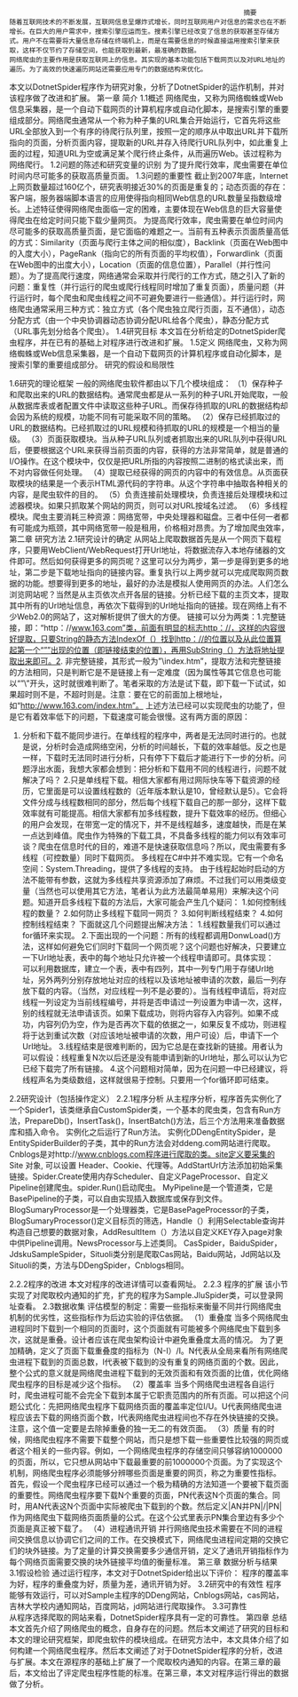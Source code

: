                                                                摘要
    随着互联网技术的不断发展，互联网信息呈爆炸式增长，同时互联网用户对信息的需求也在不断增长。在巨大的用户需求中，搜索引擎应运而生。搜素引擎已经改变了信息的获取甚至存储方式。用户不在需要将大量信息存储在终端机上，而是在需要信息的时候直接运用搜索引擎来获取，这样不仅节约了存储空间，也能获取到最新，最准确的数据。
    网络爬虫的主要作用是获取互联网上的信息。其实现的基本功能包括下载网页以及对URL地址的遍历。为了高效的快速遍历网站还需要应用专门的数据结构来优化。
本文以DotnetSpider程序作为研究对象，分析了DotnetSpider的运作机制，并对该程序做了改进和扩展。
                                                               第一章 简介
1.1概述
    网络爬虫，又称为网络蜘蛛或Web信息采集器，是一个自动下载网页的计算机程序或自动化脚本，是搜索引擎的重要组成部分。网络爬虫通常从一个称为种子集的URL集合开始运行，它首先将这些URL全部放入到一个有序的待爬行队列里，按照一定的顺序从中取出URL并下载所指向的页面，分析页面内容，提取新的URL并存入待爬行URL队列中，如此重复上面的过程，知道URL为空或满足某个爬行终止条件，从而遍历Web。该过程称为网络爬行。
1.2问题的陈述和研究变量的识别
    为了提升爬行效率，爬虫需要在单位时间内尽可能多的获取高质量页面。
1.3问题的重要性
截止到2007年底，Internet上网页数量超过160亿个，研究表明接近30%的页面是重复的；动态页面的存在：客户端，服务器端脚本语言的应用使得指向相同Web信息的URL数量呈指数级增长。上述特征使得网络爬虫面临一定的困难，主要体现在Web信息的巨大容量使得爬虫在给定时间只能下载少量网页。
为提高爬行效率，爬虫需要在单位时间内尽可能多的获取高质量页面，是它面临的难题之一。当前有五种表示页面质量高低的方式：Similarity（页面与爬行主体之间的相似度），Backlink（页面在Web图中的入度大小），PageRank（指向它的所有页面的平均权值），Forwardlink（页面在Web图中的出度大小），Location（页面的信息位置），Parallel（并行性问题）。为了提高爬行速度，网络通常会采取并行爬行的工作方式，随之引入了新的问题：重复性（并行运行的爬虫或爬行线程同时增加了重复页面），质量问题（并行运行时，每个爬虫和爬虫线程之间不可避免要进行一些通信）。并行运行时，网络爬虫通常采用三种方式：独立方式（各个爬虫独立爬行页面，互不通信），动态分配方式（由一个中央协调器动态协调分配URL给各个爬虫），静态分配方式（URL事先划分给各个爬虫）。
1.4研究目标
     本文旨在分析给定的DotnetSpider爬虫程序，并在已有的基础上对程序进行改进和扩展。
1.5定义
    网络爬虫，又称为网络蜘蛛或Web信息采集器，是一个自动下载网页的计算机程序或自动化脚本，是搜索引擎的重要组成部分。
研究的假设和局限性
    
1.6研究的理论框架
一般的网络爬虫软件都由以下几个模块组成：
（1）保存种子和爬取出来的URL的数据结构。通常爬虫都是从一系列的种子URL开始爬取，一般从数据库表或者配置文件中读取这些种子URL。而保存待抓取的URL的数据结构却会因为系统的规模，功能不同有可能采取不同的策略。
（2）保存已经抓取过的URL的数据结构。已经抓取过的URL规模和待抓取的URL的规模是一个相当的量级。
（3）页面获取模块。当从种子URL队列或者抓取出来的URL队列中获得URL后，便要根据这个URL来获得当前页面的内容，获得的方法非常简单，就是普通的I/O操作。在这个模块中，仅仅是把URL所指的内容按照二进制的格式读出来，而不对内容做任何处理。
（4）提取已经获得的网页的内容中的有效信息。从页面获取模块的结果是一个表示HTML源代码的字符串。从这个字符串中抽取各种相关的内容，是爬虫软件的目的。
（5）负责连接前处理模块，负责连接后处理模块和过滤器模块。如果只抓取某个网站的网页，则可以对URL按域名过滤。
（6）多线程模块。爬虫主要消耗三种资源：网络宽带，中央处理器和磁盘。三者中任何一者都有可能成为瓶颈，其中网络宽带一般是租用，价格相对昂贵。为了增加爬虫效率，
                                                        第二章 研究方法
2.1研究设计的确定
从网站上爬取数据首先是从一个网页下载程序，只要用WebClient/WebRequest打开Url地址，将数据流存入本地存储器的文件即可。然后如何获得更多的网页呢？这里可以分为两步，第一步是得到更多的地址，第二步是下载地址指向的链接内容。重复执行以上两步就可以完成爬取网页数据的功能。想要得到更多的地址，最好的办法是模拟人使用网页的办法。人们怎么浏览网站呢？当然是从主页依次点开各层的链接。分析已经下载的主页文本，提取其中所有的Url地址信息，再依次下载得到的Url地址指向的链接。现在网络上有不少Web2.0的网站了，这对解析提供了很大的方便。
链接可以分为两类：1.完整链接，即：“http：//www.163.com”类，前面有明显的标志http：//，这样的内容很好提取，只要String的静态方法IndexOf（）找到http：//的位置以及从此位置算起第一个“””出现的位置（即链接结束的位置），再用SubString（）方法将地址提取出来即可。2.  非完整链接，其形式一般为”\index.htm”，提取方法和完整链接的方法相同，只是判断它是不是链接上有一定难度（因为属性等其它信息也可能以“”\”开头，这时就很难判断了。笔者采取的方法是试下载，即下载一下试试，如果超时则不是，不超时则是。注意：要在它的前面加上根地址，如“http://www.163.com/index.htm”。
上述方法已经可以实现爬虫的功能了，但是它有着效率低下的问题，下载速度可能会很慢。这有两方面的原因：
1. 分析和下载不能同步进行。在单线程的程序中，两者是无法同时进行的。也就是说，分析时会造成网络空闲，分析的时间越长，下载的效率越低。反之也是一样，下载时无法同时进行分析，只有停下下载后才能进行下一步的分析。问题浮出水面，我想大家都会想到：把分析和下载用不同的线程进行，问题不就解决了吗？
2.只是单线程下载。相信大家都有用过网际快车等下载资源的经历，它里面是可以设置线程数的（近年版本默认是10，曾经默认是5）。它会将文件分成与线程数相同的部分，然后每个线程下载自己的那一部分，这样下载效率就有可能提高。相信大家都有加多线程数，提升下载效率的经历。但细心的用户会发现，在带宽一定的情况下，并不是线程越多，速度越快，而是在某一点达到峰值。爬虫作为特殊的下载工具，不具备多线程的能力何以有效率可谈？爬虫在信息时代的目的，难道不是快速获取信息吗？所以，爬虫需要有多线程（可控数量）同时下载网页。
多线程在C#中并不难实现。它有一个命名空间：System.Threading，提供了多线程的支持。
由于线程起始时启动的方法不能带有参数，这就为多线程共享资源添加了麻烦。不过我们可以用类级变量（当然也可以使用其它方法，笔者认为此方法最简单易用）来解决这个问题。知道开启多线程下载的方法后，大家可能会产生几个疑问：
1.如何控制线程的数量？
2.如何防止多线程下载同一网页？
3.如何判断线程结束？
4.如何控制线程结束？
下面就这几个问题提出解决方法：
1.线程数量我们可以通过for循环来实现。
2.下面出现的一个问题：所有的线程都调用DonwLoad()方法，这样如何避免它们同时下载同一个网页呢？这个问题也好解决，只要建立一下Url地址表，表中的每个地址只允许被一个线程申请即可。具体实现：  
可以利用数据库，建立一个表，表中有四列，其中一列专门用于存储Url地址，另外两列分别存放地址对应的线程以及该地址被申请的次数，最后一列存放下载的内容。（当然，对应线程一列不是必要的）。当有线程申请后，将对应线程一列设定为当前线程编号，并将是否申请过一列设置为申请一次，这样，别的线程就无法申请该页。如果下载成功，则将内容存入内容列。如果不成功，内容列仍为空，作为是否再次下载的依据之一，如果反复不成功，则进程将于达到重试次数（对应该地址被申请的次数，用户可设）后，申请下一个Url地址。
3.线程结束是很难判断的，因为它总是在查找新的链接。用者认为可以假设：线程重复N次以后还是没有能申请到新的Url地址，那么可以认为它已经下载完了所有链接。
4.这个问题相对简单，因为在问题一中已经建议，将线程声名为类级数组，这样就很易于控制。只要用一个for循环即可结束。

2.2研究设计（包括操作定义）
2.2.1程序分析
从主程序分析，程序首先实例化了一个Spider1，该类继承自CustomSpider类，一个基本的爬虫类，包含有Run方法，PrepareDb()，InsertTask()，InsertBatch()方法，后三个方法用来准备数据库和插入命令。
实例化之后运行了Run方法。
实例化DDengEntitySpider，是EntitySpiderBuilder的子类，其中的Run方法会对ddeng.com网站进行爬取。
Cnblogs是对http://www.cnblogs.com程序进行爬取的类。site定义要采集的 Site 对象, 可以设置 Header、Cookie、代理等。AddStartUrl方法添加初始采集链接。Spider.Create使用内存Scheduler、自定义PageProcessor、自定义Pipeline创建爬虫。spider.Run()启动爬虫。
MyPipeline是一个管道类，它是BasePipeline的子类，可以自由实现插入数据库或保存到文件。
BlogSumaryProcessor是一个处理器类，它是BasePageProcessor的子类，BlogSumaryProcessor()定义目标页的筛选，Handle（）利用Selectable查询并构造自己想要的数据对象，AddResultItem（）方法以自定义KEY存入page对象中供Pipeline调用。NewsProcessor与上述类同。
CasSpider，BaiduSpider，JdskuSampleSpider，Situoli类分别是爬取Cas网站，Baidu网站，Jd网站以及Situoli的类，方法与DDengSpider，Cnblogs相同。

2.2.2程序的改进
   本文对程序的改进详情可以查看网址。
2.2.3 程序的扩展
该小节实现了对爬取校内通知的扩充，扩充的程序为Sample.JluSpider类，可以登录网址查看。
2.3数据收集
     评估模型的制定：需要一些指标来衡量不同并行网络爬虫机制的优劣性，这些指标作为后边实验的评估依据。
    （1）重叠度
当多个网络爬虫进程同时下载到一个相同的页面时，这个页面就有可能被多个网络爬虫下载到多次，这就是重叠。设计者应该在爬虫架构设计中避免重叠度太高的情况。
为了更加精确，定义了页面下载重叠度的指标为（N-I）/I。N代表从全局来看所有网络爬虫进程下载到的页面总数，I代表被下载到的没有重复的网络页面的个数。因此，整个公式的意义就是网络爬虫进程下载到的无效页面和有效页面的比值，优化网络爬虫程序的目标是减少这个指标。
（2）覆盖率
当多个网络爬虫进程各自运行时，爬虫进程可能不会完全下载到本属于它职责范围内的所有页面。可以把这个问题公式化：先把网络爬虫程序下载网络页面的覆盖率定位I/U。U代表网络爬虫进程应该去下载的网络页面个数，I代表网络爬虫进程间也不存在外快链接的交换。注意，这个值一定要是去除掉重叠的独一无二的有效页面。
（3）质量
有的时候，网络爬虫程序不需要下载整个网站，而只是想下载一些重要性比较强的网页或者这个相关的一些内容。例如，一个网络爬虫程序的存储空间只够容纳1000000的页面，所以，它只想从网站中下载最重要的前1000000个页面。为了实现这个机制，网络爬虫程序必须能够分辨哪些页面是重要的网页，称之为重要性指标。
首先，假设一个爬虫程序已经可以通过一个极为精确的方法知道一个要被下载页面的重要性。网络爬虫程序要下载N个重要的页面，PN代表这N个页面的集合。同时，用AN代表这N个页面中实际被爬虫下载到的个数。然后定义|AN并PN|/|PN|作为网络爬虫下载网络页面质量的公式。在这个公式里表示PN集合里边有多少个页面是真正被下载了。
（4）进程通讯开销
并行网络爬虫技术需要在不同的进程间交换信息以协调它们之间的工作。在交换模式下，网络爬虫进程间定期的交换它们的块外链接。为了定量的计算交换需要多少通信开销，定义了通讯开销指标作为每个网络页面需要交换的块外链接平均值的衡量标准。
第三章 数据分析与结果
3.1假设检验
通过运行程序，本文对于DotnetSpider给出以下评价：
程序的覆盖率为好，程序的重叠度为好，质量为差，通讯开销为好。
3.2研究中的有效性
    程序能够有效运行，可以对Sample主程序的DDeng网站，Cnblogs网站，cas网站，吉林大学校内通知网站，百度网站，jd网站进行爬取操作。
3.3可靠性	
   从程序选择爬取的网站来看，DotnetSpider程序具有一定的可靠性。
                                                          第四章 总结
   本文首先介绍了网络爬虫的概念，自身存在的问题。然后本文阐述了研究的目标和本文的理论研究框架，即爬虫软件的模块组成。在研究方法中，本文具体介绍了如何构建一个网络爬虫程序。然后本文阐述了对于DotnetSpider程序的分析，改进与扩展。本文在源程序的基础上扩展了一个爬取校内通知的内容。在第三章的最后，本文给出了评定爬虫程序性能的标准。在第三章，本文对程序运行得出的数据做了分析。
